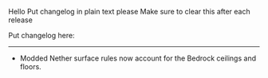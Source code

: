 Hello
Put changelog in plain text please
Make sure to clear this after each release

Put changelog here:

-----------------
- Modded Nether surface rules now account for the Bedrock ceilings and floors.
